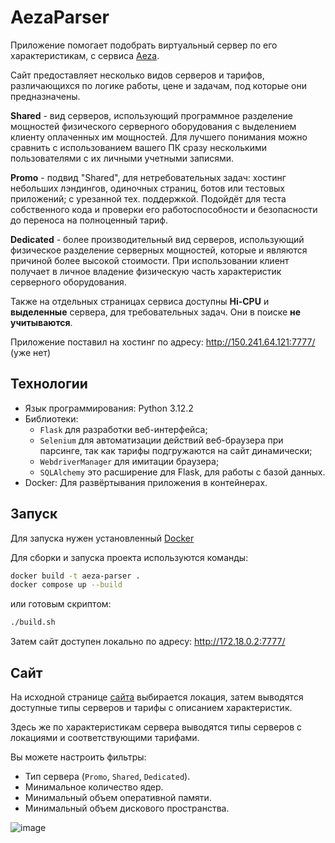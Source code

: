 # AezaParser

Приложение помогает подобрать виртуальный сервер по его характеристикам, с сервиса [Aeza](aeza.net).

Сайт предоставляет несколько видов серверов и тарифов, различающихся по логике работы, цене и задачам, под которые они предназначены. 

**Shared** - вид серверов, использующий программное разделение мощностей физического серверного оборудования с выделением клиенту оплаченных им мощностей. Для лучшего понимания можно сравнить с использованием вашего ПК сразу несколькими пользователями с их личными учетными записями.

**Promo** - подвид "Shared", для нетребовательных задач: хостинг небольших лэндингов, одиночных страниц, ботов или тестовых приложений; с урезанной тех. поддержкой. Подойдёт для теста собственного кода и проверки его работоспособности и безопасности до переноса на полноценный тариф.

**Dedicated** - более производительный вид серверов, использующий физическое разделение серверных мощностей, которые и являются причиной более высокой стоимости. При использовании клиент получает в личное владение физическую часть характеристик серверного оборудования.

Также на отдельных страницах сервиса доступны **Hi-CPU** и **выделенные** сервера, для требовательных задач. Они в поиске **не учитываются**.

Приложение поставил на хостинг по адресу: http://150.241.64.121:7777/ (уже нет)

## Технологии

- Язык программирования: Python 3.12.2
- Библиотеки:
  - `Flask` для разработки веб-интерфейса;
  - `Selenium` для автоматизации действий веб-браузера при парсинге, так как тарифы подгружаются на сайт динамически;
  - `WebdriverManager` для имитации браузера;
  - `SQLAlchemy` это расширение для Flask, для работы с базой данных.
- Docker: Для развёртывания приложения в контейнерах.

## Запуск

Для запуска нужен установленный [Docker](https://docs.docker.com/get-started/get-docker/)

Для сборки и запуска проекта используются команды:

```bash
docker build -t aeza-parser .
docker compose up --build
```

или готовым скриптом:

```bash
./build.sh
```

Затем сайт доступен локально по адресу: http://172.18.0.2:7777/

## Сайт

На исходной странице [сайта](https://aeza.net/ru/virtual-servers) выбирается локация, затем выводятся доступные типы серверов и тарифы с описанием характеристик.

Здесь же по характеристикам сервера выводятся типы серверов с локациями и соответствующими тарифами.

Вы можете настроить фильтры:

- Тип сервера (`Promo`, `Shared`, `Dedicated`).
- Минимальное количество ядер.
- Минимальный объем оперативной памяти.
- Минимальный объем дискового пространства.

![image](https://github.com/user-attachments/assets/2f7df9a4-f722-45c6-ae4e-ef803cf621fc)
